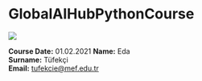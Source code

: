 # GlobalAIHubPythonCourse
![](img/logo.png)	


**Course Date:** 01.02.2021
**Name:** Eda  	
**Surname:** Tüfekçi  	
**Email:** tufekcie@mef.edu.tr
